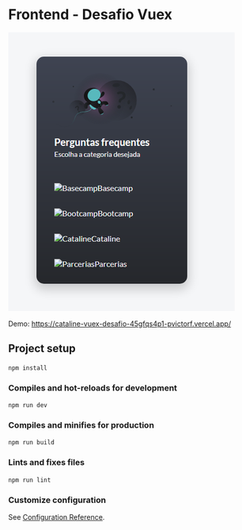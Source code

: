 # Frontend - Desafio Vuex
![](print.png)

Demo: https://cataline-vuex-desafio-45gfqs4p1-pvictorf.vercel.app/

## Project setup
```
npm install
```

### Compiles and hot-reloads for development
```
npm run dev
```

### Compiles and minifies for production
```
npm run build
```

### Lints and fixes files
```
npm run lint
```

### Customize configuration
See [Configuration Reference](https://cli.vuejs.org/config/).
